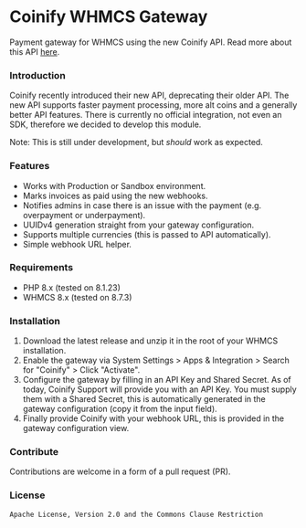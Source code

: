 # Coinify WHMCS Gateway
Payment gateway for WHMCS using the new Coinify API. Read more about this API [here](https://coinify.readme.io/docs).

### Introduction
Coinify recently introduced their new API, deprecating their older API. The new API supports faster payment processing, more alt coins and a generally better API features.
There is currently no official integration, not even an SDK, therefore we decided to develop this module.

Note: This is still under development, but *should* work as expected.

### Features
- Works with Production or Sandbox environment.
- Marks invoices as paid using the new webhooks.
- Notifies admins in case there is an issue with the payment (e.g. overpayment or underpayment).
- UUIDv4 generation straight from your gateway configuration.
- Supports multiple currencies (this is passed to API automatically).
- Simple webhook URL helper.

### Requirements
- PHP 8.x (tested on 8.1.23)
- WHMCS 8.x (tested on 8.7.3)

### Installation
1. Download the latest release and unzip it in the root of your WHMCS installation.
2. Enable the gateway via System Settings > Apps & Integration > Search for "Coinify" > Click "Activate".
3. Configure the gateway by filling in an API Key and Shared Secret. As of today, Coinify Support will provide you with an API Key.
You must supply them with a Shared Secret, this is automatically generated in the gateway configuration (copy it from the input field).
4. Finally provide Coinify with your webhook URL, this is provided in the gateway configuration view.

### Contribute
Contributions are welcome in a form of a pull request (PR).

### License
```Apache License, Version 2.0 and the Commons Clause Restriction```
